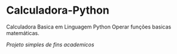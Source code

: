 # Calculadora-Python
Calculadora Basica em Linguagem Python
Operar funções basicas matemáticas.

*Projeto simples de fins academicos*
